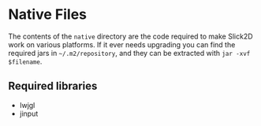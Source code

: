 # Native Files

The contents of the `native` directory are the code required to make Slick2D work on
various platforms. If it ever needs upgrading you can find the required jars in
`~/.m2/repository`, and they can be extracted with `jar -xvf $filename`.

## Required libraries

* lwjgl
* jinput
